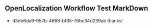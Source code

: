 ## OpenLocalization Workflow Test MarkDown
* d3eb6da9-957b-4668-bf35-76bc34d239ab 
thanks!<!--HONumber=Feb16_HO5-->
